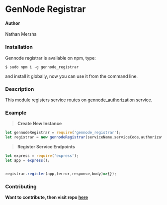 # GenNode Registrar

#### Author
Nathan Mersha

### Installation

Gennode registrar is available on npm, type:

`$ sudo npm i -g gennode_registrar`

and install it globally, now you can use it from the command line.

### Description
This module registers service routes on [gennode_authorization](https://www.npmjs.com/package/gennode_authorization) service.

### Example

> **Create New Instance**
>
```javascript
let gennodeRegistrar = require('gennode_registrar');
let registrar = new gennodeRegistrar(serviceName,serviceCode,authorizationURL);

```
>
> **Register Service Endpoints**
>
```javascript
let express = require('express');
let app = express();


registrar.register(app,(error,response,body)=>{});

```

### Contributing
**Want to contribute, then visit repo [here](https://github.com/nathan-mersha/gennode_registrar.git)**
